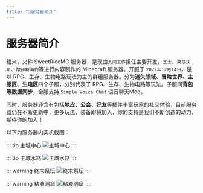 ```yaml
---
title: "📑服务器简介"
---
```


# 服务器简介

甜米，又称 SweetRiceMC 服务器，是现由`人间工作`担任主要开发，`芝士`、`莱莎沃斯`、`酸辣粉海豹`等进行内容制作的 Minecraft 服务器。开服于 `2022年12月14日`，是以 RPG、生存、生物电路玩法为主的群组服务器。分为**迷失领域、冒险世界、主服区、生电区**四个子服，分别代表了 RPG、生存、生物电路等玩法。子服间**背包等数据同步**，全服支持 `Simple Voice Chat` 语音聊天Mod。

同时，服务器还含有包括**地皮、公会、好友**等插件丰富玩家的社交体验，目前服务器仍在不断更新中，更多玩法、装备即将加入，你的支持是我们不断创造的动力，期待你的加入！

以下为服务器内实机截图：

::: tip 主城中心
![主城中心](https://pic.imgdb.cn/item/665609dbd9c307b7e939e016.webp)
:::

::: tip 主城水路
![主城水路](https://pic.imgdb.cn/item/665609dbd9c307b7e939e090.webp)
:::

::: warning 终末祭坛
![终末祭坛](https://pic.imgdb.cn/item/665609dbd9c307b7e939e12a.webp)
:::

::: warning 粘液洞窟
![粘液洞窟](https://pic.imgdb.cn/item/665609dcd9c307b7e939e1ea.webp)
:::
